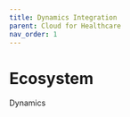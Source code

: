 ```yaml
---
title: Dynamics Integration
parent: Cloud for Healthcare
nav_order: 1
---
```


# Ecosystem

Dynamics 

